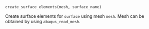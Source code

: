 ```
create_surface_elements(mesh, surface_name)
```

Create surface elements for `surface` using mesh `mesh`. Mesh can be obtained by using `abaqus_read_mesh`.
